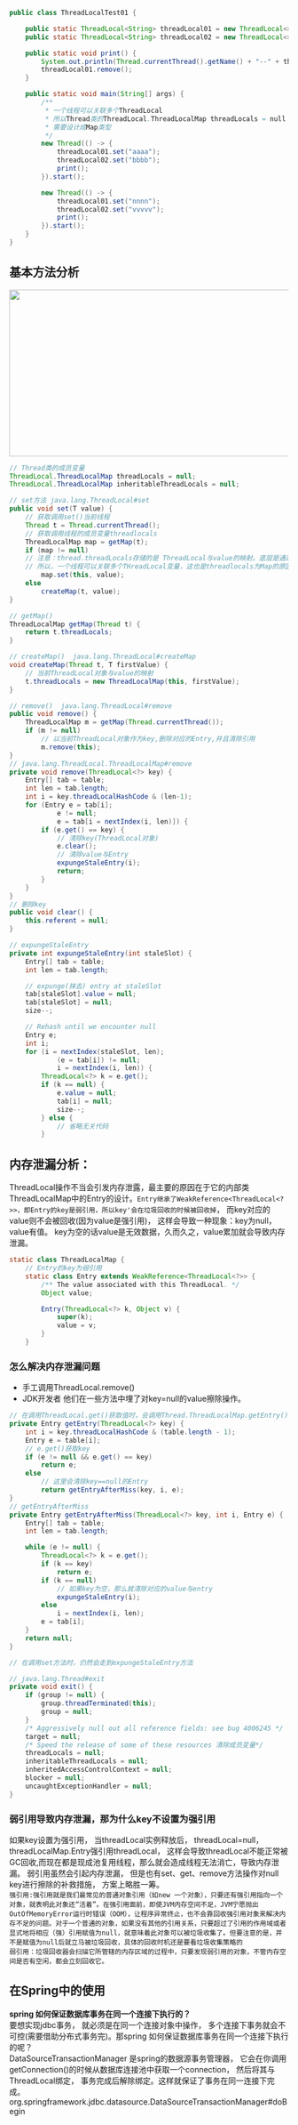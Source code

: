 ```java
public class ThreadLocalTest01 {

    public static ThreadLocal<String> threadLocal01 = new ThreadLocal<>();
    public static ThreadLocal<String> threadLocal02 = new ThreadLocal<>();

    public static void print() {
        System.out.println(Thread.currentThread().getName() + "--" + threadLocal01.get());
        threadLocal01.remove();
    }

    public static void main(String[] args) {
        /**
         * 一个线程可以关联多个ThreadLocal
         * 所以Thread类的ThreadLocal.ThreadLocalMap threadLocals = null
         * 需要设计成Map类型
         */
        new Thread(() -> {
            threadLocal01.set("aaaa");
            threadLocal02.set("bbbb");
            print();
        }).start();

        new Thread(() -> {
            threadLocal01.set("nnnn");
            threadLocal02.set("vvvvv");
            print();
        }).start();
    }
}
```
## 基本方法分析
<img src="../../../imgs/threadlocal.png" height=300px width=700px>

```java
// Thread类的成员变量
ThreadLocal.ThreadLocalMap threadLocals = null;
ThreadLocal.ThreadLocalMap inheritableThreadLocals = null;
```

```java
// set方法 java.lang.ThreadLocal#set
public void set(T value) {
    // 获取调用set()当前线程
    Thread t = Thread.currentThread();
    // 获取调用线程的成员变量threadlocals
    ThreadLocalMap map = getMap(t);
    if (map != null)
    // 注意：thread.threadLocals存储的是 ThreadLocal与value的映射。底层是通过Entry存储key-value,类似HashMap
    // 所以，一个线程可以关联多个THreadLocal变量，这也是threadlocals为Map的原因
        map.set(this, value);
    else
        createMap(t, value);
}

// getMap()
ThreadLocalMap getMap(Thread t) {
    return t.threadLocals;
}

// createMap()  java.lang.ThreadLocal#createMap
void createMap(Thread t, T firstValue) {
    // 当前ThreadLocal对象与value的映射
    t.threadLocals = new ThreadLocalMap(this, firstValue);
}
```

```java
// remove()  java.lang.ThreadLocal#remove
public void remove() {
    ThreadLocalMap m = getMap(Thread.currentThread());
    if (m != null)
        // 以当前ThreadLocal对象作为key,删除对应的Entry,并且清除引用
        m.remove(this);
}
// java.lang.ThreadLocal.ThreadLocalMap#remove
private void remove(ThreadLocal<?> key) {
    Entry[] tab = table;
    int len = tab.length;
    int i = key.threadLocalHashCode & (len-1);
    for (Entry e = tab[i];
            e != null;
            e = tab[i = nextIndex(i, len)]) {
        if (e.get() == key) {
            // 清除key(ThreadLocal对象)
            e.clear();
            // 清除value与Entry
            expungeStaleEntry(i);
            return;
        }
    }
}
// 删除key
public void clear() {
    this.referent = null;
}

// expungeStaleEntry
private int expungeStaleEntry(int staleSlot) {
    Entry[] tab = table;
    int len = tab.length;

    // expunge(抹去) entry at staleSlot
    tab[staleSlot].value = null;
    tab[staleSlot] = null;
    size--;

    // Rehash until we encounter null
    Entry e;
    int i;
    for (i = nextIndex(staleSlot, len);
            (e = tab[i]) != null;
            i = nextIndex(i, len)) {
        ThreadLocal<?> k = e.get();
        if (k == null) {
            e.value = null;
            tab[i] = null;
            size--;
        } else {
            // 省略无关代码
        }
```

## 内存泄漏分析：
ThreadLocal操作不当会引发内存泄露，最主要的原因在于它的内部类ThreadLocalMap中的Entry的设计。```Entry继承了WeakReference<ThreadLocal<?>>，即Entry的key是弱引用，所以key'会在垃圾回收的时候被回收掉```， 而key对应的value则不会被回收(因为value是强引用)， 这样会导致一种现象：key为null，value有值。
key为空的话value是无效数据，久而久之，value累加就会导致内存泄漏。
```java
static class ThreadLocalMap {
    // Entry的key为弱引用
    static class Entry extends WeakReference<ThreadLocal<?>> {
        /** The value associated with this ThreadLocal. */
        Object value;

        Entry(ThreadLocal<?> k, Object v) {
            super(k);
            value = v;
        }
    }
```

### 怎么解决内存泄漏问题
- 手工调用ThreadLocal.remove()
- JDK开发者 他们在一些方法中埋了对key=null的value擦除操作。
```java
// 在调用ThreadLocal.get()获取值时，会调用Thread.ThreadLocalMap.getEntry()
private Entry getEntry(ThreadLocal<?> key) {
    int i = key.threadLocalHashCode & (table.length - 1);
    Entry e = table[i];
    // e.get()获取key
    if (e != null && e.get() == key)
        return e;
    else
        // 这里会清除key==null的Entry
        return getEntryAfterMiss(key, i, e);
}
// getEntryAfterMiss
private Entry getEntryAfterMiss(ThreadLocal<?> key, int i, Entry e) {
    Entry[] tab = table;
    int len = tab.length;

    while (e != null) {
        ThreadLocal<?> k = e.get();
        if (k == key)
            return e;
        if (k == null)
            // 如果key为空，那么就清除对应的value与entry
            expungeStaleEntry(i);
        else
            i = nextIndex(i, len);
        e = tab[i];
    }
    return null;
}

// 在调用set方法时，仍然会走到expungeStaleEntry方法

// java.lang.Thread#exit
private void exit() {
    if (group != null) {
        group.threadTerminated(this);
        group = null;
    }
    /* Aggressively null out all reference fields: see bug 4006245 */
    target = null;
    /* Speed the release of some of these resources 清除成员变量*/
    threadLocals = null;
    inheritableThreadLocals = null;
    inheritedAccessControlContext = null;
    blocker = null;
    uncaughtExceptionHandler = null;
}
```

### 弱引用导致内存泄漏，那为什么key不设置为强引用
如果key设置为强引用， 当threadLocal实例释放后， threadLocal=null，threadLocalMap.Entry强引用threadLocal， 这样会导致threadLocal不能正常被GC回收,而现在都是现成池复用线程，那么就会造成线程无法消亡，导致内存泄漏。
弱引用虽然会引起内存泄漏， 但是也有set、get、remove方法操作对null key进行擦除的补救措施， 方案上略胜一筹。  
```强引用:强引用就是我们最常见的普通对象引用（如new 一个对象），只要还有强引用指向一个对象，就表明此对象还“活着”。在强引用面前，即使JVM内存空间不足，JVM宁愿抛出OutOfMemoryError运行时错误（OOM），让程序异常终止，也不会靠回收强引用对象来解决内存不足的问题。对于一个普通的对象，如果没有其他的引用关系，只要超过了引用的作用域或者显式地将相应（强）引用赋值为null，就意味着此对象可以被垃圾收集了。但要注意的是，并不是赋值为null后就立马被垃圾回收，具体的回收时机还是要看垃圾收集策略的```  
```弱引用：垃圾回收器会扫描它所管辖的内存区域的过程中，只要发现弱引用的对象，不管内存空间是否有空闲，都会立刻回收它。```

## 在Spring中的使用
**spring 如何保证数据库事务在同一个连接下执行的？**  
要想实现jdbc事务， 就必须是在同一个连接对象中操作， 多个连接下事务就会不可控(需要借助分布式事务完)。那spring 如何保证数据库事务在同一个连接下执行的呢？  
DataSourceTransactionManager 是spring的数据源事务管理器， 它会在你调用getConnection()的时候从数据库连接池中获取一个connection， 然后将其与ThreadLocal绑定， 事务完成后解除绑定。这样就保证了事务在同一连接下完成。  
org.springframework.jdbc.datasource.DataSourceTransactionManager#doBegin